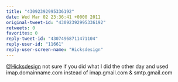 ```yaml
---
title: "43092392995336192"
date: Wed Mar 02 23:36:41 +0000 2011
original-tweet-id: "43092392995336192"
retweets: 0
favorites: 0
reply-tweet-id: "43074968711471104"
reply-user-id: "11661"
reply-user-screen-name: "Hicksdesign"
---
```

<a href="https://twitter.com/Hicksdesign">@Hicksdesign</a> not sure if you did what I did the other day and used imap.domainname.com instead of imap.gmail.com & smtp.gmail.com

